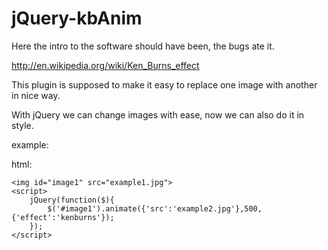 jQuery-kbAnim
=============

Here the intro to the software should have been, the bugs ate it.

http://en.wikipedia.org/wiki/Ken_Burns_effect

This plugin is supposed to make it easy to replace one image with another in nice way.

With jQuery we can change images with ease, now we can also do it in style.

example:

html:

    <img id="image1" src="example1.jpg">
    <script>
        jQuery(function($){
            $('#image1').animate({'src':'example2.jpg'},500,{'effect':'kenburns'});
        });
    </script>
